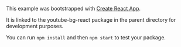 This example was bootstrapped with [Create React App](https://github.com/facebook/create-react-app).

It is linked to the youtube-bg-react package in the parent directory for development purposes.

You can run `npm install` and then `npm start` to test your package.
